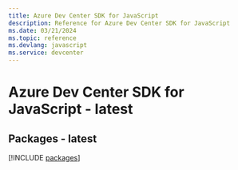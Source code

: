 ```yaml
---
title: Azure Dev Center SDK for JavaScript
description: Reference for Azure Dev Center SDK for JavaScript
ms.date: 03/21/2024
ms.topic: reference
ms.devlang: javascript
ms.service: devcenter
---
```

# Azure Dev Center SDK for JavaScript - latest
## Packages - latest
[!INCLUDE [packages](dev-center-index.md)]